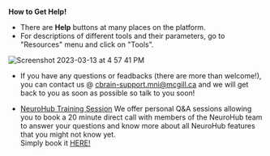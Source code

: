 
**How to Get Help!**

* There are **Help** buttons at many places on the platform.
* For descriptions of different tools and their parameters, go to "Resources" menu and click on "Tools".

![Screenshot 2023-03-13 at 4 57 41 PM](https://user-images.githubusercontent.com/115739667/224831508-a52d697a-c9f3-4ff3-8bec-b35b5431039e.png)

* If you have any questions or feadbacks (there are more than welcome!), you can contact us @ [cbrain-support.mni@mcgill.ca](cbrain-support.mni@mcgill.ca) and we will get back to you as soon as possible so talk to you soon!

* [NeuroHub Training Session](https://neurohub.ca/events/) We offer personal Q&A sessions allowing you to book a 20 minute direct call with members of the NeuroHub team to answer your questions and know more about all NeuroHub features that you might not know yet.  
Simply book it [HERE!](https://calendar.google.com/calendar/u/0/appointments/schedules/AcZssZ329yF32EsAiIC2kbphg2wPRkTfLeALXmDGQb34M19i090pNz0pFFPjUnj4fg3D5PQKEnKUmBIg)
